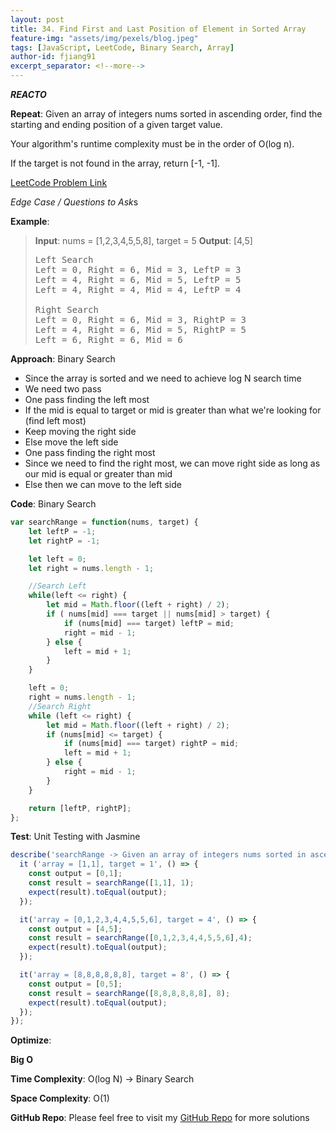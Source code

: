 ```yaml
---
layout: post
title: 34. Find First and Last Position of Element in Sorted Array
feature-img: "assets/img/pexels/blog.jpeg"
tags: [JavaScript, LeetCode, Binary Search, Array]
author-id: fjiang91
excerpt_separator: <!--more-->
---
```


***REACTO***

**Repeat**:
Given an array of integers nums sorted in ascending order, find the starting and ending position of a given target value.

Your algorithm's runtime complexity must be in the order of O(log n).

If the target is not found in the array, return [-1, -1].

[LeetCode Problem Link](https://leetcode.com/problems/find-first-and-last-position-of-element-in-sorted-array/)

*Edge Case / Questions to Ask*s
<!--more-->

**Example**:
> **Input**: nums = [1,2,3,4,5,5,8], target = 5
> **Output**: [4,5]
> <pre>
> Left Search
> Left = 0, Right = 6, Mid = 3, LeftP = 3
> Left = 4, Right = 6, Mid = 5, LeftP = 5
> Left = 4, Right = 4, Mid = 4, LeftP = 4
>
> Right Search
> Left = 0, Right = 6, Mid = 3, RightP = 3
> Left = 4, Right = 6, Mid = 5, RightP = 5
> Left = 6, Right = 6, Mid = 6
> </pre>

**Approach**:
Binary Search
* Since the array is sorted and we need to achieve log N search time
* We need two pass
* One pass finding the left most
* If the mid is equal to target or mid is greater than what we're looking for (find left most)
* Keep moving the right side
* Else move the left side
* One pass finding the right most
* Since we need to find the right most, we can move right side as long as our mid is equal or greater than mid
* Else then we can move to the left side

**Code**: Binary Search
```javascript
var searchRange = function(nums, target) {
    let leftP = -1;
    let rightP = -1;

    let left = 0;
    let right = nums.length - 1;

    //Search Left
    while(left <= right) {
        let mid = Math.floor((left + right) / 2);
        if ( nums[mid] === target || nums[mid] > target) {
            if (nums[mid] === target) leftP = mid;
            right = mid - 1;
        } else {
            left = mid + 1;
        }
    }

    left = 0;
    right = nums.length - 1;
    //Search Right
    while (left <= right) {
        let mid = Math.floor((left + right) / 2);
        if (nums[mid] <= target) {
            if (nums[mid] === target) rightP = mid;
            left = mid + 1;
        } else {
            right = mid - 1;
        }
    }

    return [leftP, rightP];
};
```

**Test**: Unit Testing with Jasmine
```javascript
describe('searchRange -> Given an array of integers nums sorted in ascending order, find the starting and ending position of a given target value.', () => {
  it ('array = [1,1], target = 1', () => {
    const output = [0,1];
    const result = searchRange([1,1], 1);
    expect(result).toEqual(output);
  });

  it('array = [0,1,2,3,4,4,5,5,6], target = 4', () => {
    const output = [4,5];
    const result = searchRange([0,1,2,3,4,4,5,5,6],4);
    expect(result).toEqual(output);
  });

  it('array = [8,8,8,8,8,8], target = 8', () => {
    const output = [0,5];
    const result = searchRange([8,8,8,8,8,8], 8);
    expect(result).toEqual(output);
  });
});
```

**Optimize**:

**Big O**

**Time Complexity**: O(log N) -> Binary Search

**Space Complexity**: O(1)

**GitHub Repo**: Please feel free to visit my [GitHub Repo](https://github.com/fjiang91/LeetCode-Solutions) for more solutions
